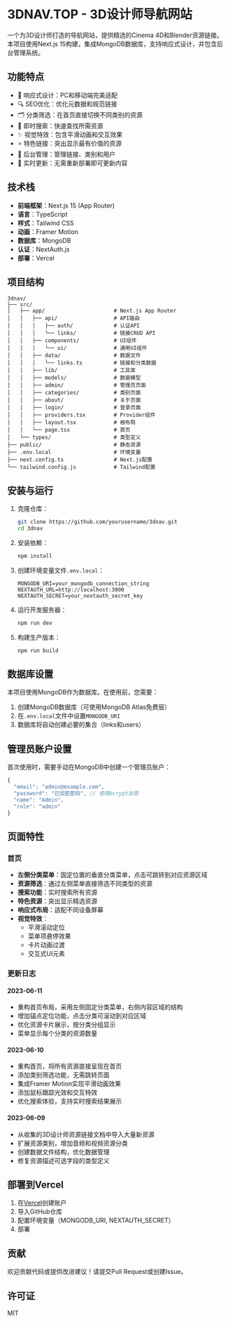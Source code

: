 # 3DNAV.TOP - 3D设计师导航网站

一个为3D设计师打造的导航网站，提供精选的Cinema 4D和Blender资源链接。本项目使用Next.js 15构建，集成MongoDB数据库，支持响应式设计，并包含后台管理系统。

## 功能特点

- 📱 响应式设计：PC和移动端完美适配
- 🔍 SEO优化：优化元数据和规范链接
- 🗂️ 分类筛选：在首页直接切换不同类别的资源
- 🔎 即时搜索：快速查找所需资源
- ✨ 视觉特效：包含平滑动画和交互效果
- ⭐ 特色链接：突出显示最有价值的资源
- 🔐 后台管理：管理链接、类别和用户
- 🔄 实时更新：无需重新部署即可更新内容

## 技术栈

- **前端框架**：Next.js 15 (App Router)
- **语言**：TypeScript
- **样式**：Tailwind CSS
- **动画**：Framer Motion
- **数据库**：MongoDB
- **认证**：NextAuth.js
- **部署**：Vercel

## 项目结构

```
3dnav/
├── src/
│   ├── app/                      # Next.js App Router
│   │   ├── api/                  # API路由
│   │   │   ├── auth/             # 认证API
│   │   │   └── links/            # 链接CRUD API
│   │   ├── components/           # UI组件
│   │   │   └── ui/               # 通用UI组件
│   │   ├── data/                 # 数据文件
│   │   │   └── links.ts          # 链接和分类数据
│   │   ├── lib/                  # 工具库
│   │   ├── models/               # 数据模型
│   │   ├── admin/                # 管理员页面
│   │   ├── categories/           # 类别页面
│   │   ├── about/                # 关于页面
│   │   ├── login/                # 登录页面
│   │   ├── providers.tsx         # Provider组件
│   │   ├── layout.tsx            # 根布局
│   │   └── page.tsx              # 首页
│   └── types/                    # 类型定义
├── public/                       # 静态资源
├── .env.local                    # 环境变量
├── next.config.ts                # Next.js配置
└── tailwind.config.js            # Tailwind配置
```

## 安装与运行

1. 克隆仓库：
   ```bash
   git clone https://github.com/yourusername/3dnav.git
   cd 3dnav
   ```

2. 安装依赖：
   ```bash
   npm install
   ```

3. 创建环境变量文件`.env.local`：
   ```
   MONGODB_URI=your_mongodb_connection_string
   NEXTAUTH_URL=http://localhost:3000
   NEXTAUTH_SECRET=your_nextauth_secret_key
   ```

4. 运行开发服务器：
   ```bash
   npm run dev
   ```

5. 构建生产版本：
   ```bash
   npm run build
   ```

## 数据库设置

本项目使用MongoDB作为数据库。在使用前，您需要：

1. 创建MongoDB数据库（可使用MongoDB Atlas免费层）
2. 在`.env.local`文件中设置`MONGODB_URI`
3. 数据库将自动创建必要的集合（links和users）

## 管理员账户设置

首次使用时，需要手动在MongoDB中创建一个管理员账户：

```javascript
{
  "email": "admin@example.com",
  "password": "已加密密码", // 使用bcrypt加密
  "name": "Admin",
  "role": "admin"
}
```

## 页面特性

### 首页
- **左侧分类菜单**：固定位置的垂直分类菜单，点击可跳转到对应资源区域
- **资源筛选**：通过左侧菜单直接筛选不同类型的资源
- **搜索功能**：实时搜索所有资源
- **特色资源**：突出显示精选资源
- **响应式布局**：适配不同设备屏幕
- **视觉特效**：
  - 平滑滚动定位
  - 菜单项悬停效果
  - 卡片动画过渡
  - 交互式UI元素

### 更新日志

#### 2023-06-11
- 重构首页布局，采用左侧固定分类菜单，右侧内容区域的结构
- 增加锚点定位功能，点击分类可滚动到对应区域
- 优化资源卡片展示，按分类分组显示
- 菜单显示每个分类的资源数量

#### 2023-06-10
- 重构首页，将所有资源直接呈现在首页
- 添加类别筛选功能，无需跳转页面
- 集成Framer Motion实现平滑动画效果
- 添加鼠标跟踪光效和交互特效
- 优化搜索体验，支持实时搜索结果展示

#### 2023-06-09
- 从收集的3D设计师资源链接文档中导入大量新资源
- 扩展资源类别，增加音频和视频资源分类
- 创建数据文件结构，优化数据管理
- 修复资源描述可选字段的类型定义

## 部署到Vercel

1. 在[Vercel](https://vercel.com)创建账户
2. 导入GitHub仓库
3. 配置环境变量（MONGODB_URI, NEXTAUTH_SECRET）
4. 部署

## 贡献

欢迎贡献代码或提供改进建议！请提交Pull Request或创建Issue。

## 许可证

MIT
